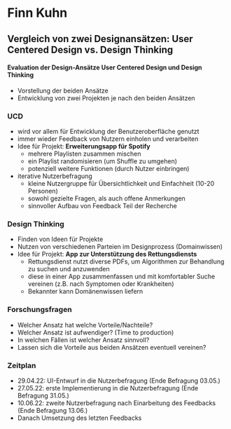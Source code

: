 # Finn Kuhn
 
## Vergleich von zwei Designansätzen: User Centered Design vs. Design Thinking
#### Evaluation der Design-Ansätze User Centered Design und Design Thinking 

* Vorstellung der beiden Ansätze
* Entwicklung von zwei Projekten je nach den beiden Ansätzen 

### UCD
* wird vor allem für Entwicklung der Benutzeroberfläche genutzt
* immer wieder Feedback von Nutzern einholen und verarbeiten
* Idee für Projekt: **Erweiterungsapp für Spotify**
    * mehrere Playlisten zusammen mischen
    * ein Playlist randomisieren (um Shuffle zu umgehen)
    * potenziell weitere Funktionen (durch Nutzer einbringen)    
* iterative Nutzerbefragung
    * kleine Nutzergruppe für Übersichtlichkeit und Einfachheit (10-20 Personen)
    * sowohl gezielte Fragen, als auch offene Anmerkungen
    * sinnvoller Aufbau von Feedback Teil der Recherche

### Design Thinking

* Finden von Ideen für Projekte
* Nutzen von verschiedenen Parteien im Designprozess (Domainwissen)
* Idee für Projekt: **App zur Unterstützung des Rettungsdiensts**
    * Rettungsdienst nutzt diverse PDFs, um Algorithmen zur Behandlung zu suchen und anzuwenden
    * diese in einer App zusammenfassen und mit komfortabler Suche vereinen (z.B. nach Symptomen oder Krankheiten)
    * Bekannter kann Domänenwissen liefern    


    
### Forschungsfragen
* Welcher Ansatz hat welche Vorteile/Nachteile?
* Welcher Ansatz ist aufwendiger? (Time to production) 
* In welchen Fällen ist welcher Ansatz sinnvoll?
* Lassen sich die Vorteile aus beiden Ansätzen eventuell vereinen?
    
### Zeitplan

* 29.04.22: UI-Entwurf in die Nutzerbefragung (Ende Befragung 03.05.)
* 27.05.22: erste Implementierung in die Nutzerbefragung (Ende Befragung 31.05.)
* 10.06.22: zweite Nutzerbefragung nach Einarbeitung des Feedbacks (Ende Befragung 13.06.)
* Danach Umsetzung des letzten Feedbacks